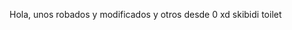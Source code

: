 Hola, unos robados y modificados y otros desde 0 xd skibidi toilet

<!---
javis17/javis17 is a ✨ special ✨ repository because its `README.md` (this file) appears on your GitHub profile.
You can click the Preview link to take a look at your changes.
--->
